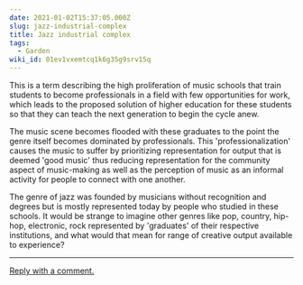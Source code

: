 ```yaml
---
date: 2021-01-02T15:37:05.000Z
slug: jazz-industrial-complex
title: Jazz industrial complex
tags:
  - Garden
wiki_id: 01ev1vxemtcq1k6g35g9srv15q
---
```

This is a term describing the high proliferation of music schools that train students to become professionals in a field with few opportunities for work, which leads to the proposed solution of higher education for these students so that they can teach the next generation to begin the cycle anew.

The music scene becomes flooded with these graduates to the point the genre itself becomes dominated by professionals. This 'professionalization' causes the music to suffer by prioritizing representation for output that is deemed 'good music' thus reducing representation for the community aspect of music-making as well as the perception of music as an informal activity for people to connect with one another.

The genre of jazz was founded by musicians without recognition and degrees but is mostly represented today by people who studied in these schools. It would be strange to imagine other genres like pop, country, hip-hop, electronic, rock represented by 'graduates' of their respective institutions, and what would that mean for range of creative output available to experience?

---

[Reply with a comment.](https://cafe.rosano.ca/t/31)
